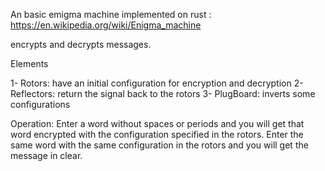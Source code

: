 An basic emigma machine implemented on rust : https://en.wikipedia.org/wiki/Enigma_machine


encrypts and decrypts messages.

Elements

1- Rotors: have an initial configuration for encryption and decryption
2- Reflectors: return the signal back to the rotors
3- PlugBoard: inverts some configurations

Operation: Enter a word without spaces or periods and you will get that word encrypted with the configuration specified in the rotors.
Enter the same word with the same configuration in the rotors and you will get the message in clear.
